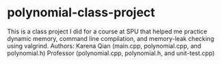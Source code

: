 # polynomial-class-project
This is a class project I did for a course at SPU that helped me practice dynamic memory, command line compilation, and memory-leak checking using valgrind.
Authors: Karena Qian (main.cpp, polynomial.cpp, and polynomial.h) Professor (polynomial.cpp, polynomial.h, and unit-test.cpp)
